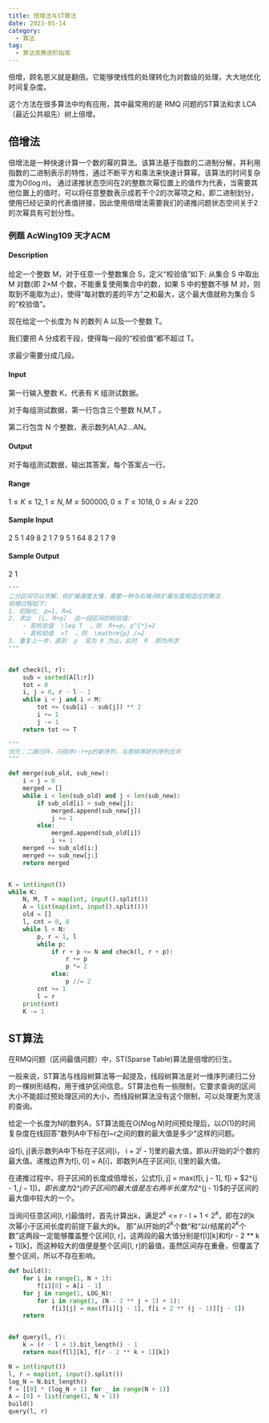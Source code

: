 ```yaml
---
title: 倍增法与ST算法
date: 2023-05-14
category:
  - 算法
tag:
  - 算法竞赛进阶指南
---
```


倍增，顾名思义就是翻倍。它能够使线性的处理转化为对数级的处理，大大地优化时间复杂度。

<!-- more -->

这个方法在很多算法中均有应用，其中最常用的是 RMQ 问题的ST算法和求 LCA（最近公共祖先）树上倍增。

## 倍增法

倍增法是一种快速计算一个数的幂的算法。该算法基于指数的二进制分解，并利用指数的二进制表示的特性，通过不断平方和乘法来快速计算幂。该算法的时间复杂度为$O(\log n)$。
通过递推状态空间在2的整数次幂位置上的值作为代表，当需要其他位置上的值时，可以将任意整数表示成若干个2的次幂项之和，即二进制划分，使用已经记录的代表值拼接，因此使用倍增法需要我们的递推问题状态空间关于2 的次幂具有可划分性。

### 例题 AcWing109 天才ACM

#### Description

给定一个整数 M，对于任意一个整数集合 S，定义“校验值”如下:
从集合 S 中取出 M 对数(即 2×M 个数，不能重复使用集合中的数，如果 S 中的整数不够 M 对，则取到不能取为止)，使得“每对数的差的平方”之和最大，这个最大值就称为集合 S 的“校验值”。

现在给定一个长度为 N 的数列 A 以及一个整数 T。

我们要把 A 分成若干段，使得每一段的“校验值”都不超过 T。

求最少需要分成几段。

#### Input

第一行输入整数 K，代表有 K 组测试数据。

对于每组测试数据，第一行包含三个整数 N,M,T 。

第二行包含 N 个整数，表示数列A1,A2…AN。

#### Output

对于每组测试数据，输出其答案，每个答案占一行。

#### Range

$1≤K≤12,1≤N,M≤500000,0≤T≤1018,0≤Ai≤220$

#### Sample Input

2
5 1 49
8 2 1 7 9
5 1 64
8 2 1 7 9

#### Sample Output

2
1

```python
"""
二分区间可以求解，但扩展速度太慢，需要一种与右端点R扩展长度相适应的算法
倍增过程如下:
1. 初始化  p=1, R=L
2. 求出  [L, R+p]  这一段区间的校验值:
    - 若校验值  \leq T  ，则  R+=p, p^{*}=2
    - 若校验值  >T  ，则  \mathrm{p} /=2
3. 重复上一步，直到  p  变为 0 为止，此时  R  即为所求
"""


def check(l, r):
    sub = sorted(A[l:r])
    tot = 0
    i, j = 0, r - l - 1
    while i < j and i < M:
        tot += (sub[i] - sub[j]) ** 2
        i += 1
        j -= 1
    return tot <= T

"""
优化：二路归并，只排序r-r+p的新序列，与原排序好的序列合并
"""

def merge(sub_old, sub_new):
    i = j = 0
    merged = []
    while i < len(sub_old) and j < len(sub_new):
        if sub_old[i] > sub_new[j]:
            merged.append(sub_new[j])
            j += 1
        else:
            merged.append(sub_old[i])
            i += 1
    merged += sub_old[i:]
    merged += sub_new[j:]
    return merged


K = int(input())
while K:
    N, M, T = map(int, input().split())
    A = list(map(int, input().split()))
    old = []
    l, cnt = 0, 0
    while l < N:
        p, r = 1, l
        while p:
            if r + p <= N and check(l, r + p):
                r += p
                p *= 2
            else:
                p //= 2
        cnt += 1
        l = r
    print(cnt)
    K -= 1
```

## ST算法

在RMQ问题（区间最值问题）中，ST(Sparse Table)算法是倍增的衍生。

一般来说，ST算法与线段树算法等一起提及，线段树算法是对一维序列递归二分的一棵树形结构，用于维护区间信息。ST算法也有一些限制，它要求查询的区间大小不能超过预处理区间的大小，而线段树算法没有这个限制，可以处理更为灵活的查询。

给定一个长度为N的数列A，ST算法能在$O(N \log N)$时间预处理后，以$O(1)$的时间复杂度在线回答”数列A中下标在l~r之间的数的最大值是多少“这样的问题。

设f[i, j]表示数列A中下标在子区间[i， i + $2^j$ - 1]里的最大值，即从i开始的$2^j$个数的最大值。递推边界为f[i, 0] = A[i]，即数列A在子区间[i, i]里的最大值。

在递推过程中，将子区间的长度成倍增长，公式f[i, j] = max(f[i, j - 1], f[i + $2^{j - 1$, j - 1])，即长度为$2^j$的子区间的最大值是左右两半长度为$2^{j - 1}$的子区间的最大值中较大的一个。

当询问任意区间[l, r]最值时，首先计算出k，满足$2^k$ <= r - l + 1 < $2^k$，即在2的k次幂小于区间长度的前提下最大的k。
那”从l开始的$2^k$个数“和“以r结尾的$2^k$个数”这两段一定能够覆盖整个区间[l, r]，这两段的最大值分别是f[l][k]和f[r - 2 ** k + 1][k]，而这种较大的值便是整个区间[l, r]的最值，虽然区间存在重叠，但覆盖了整个区间，所以不存在影响。

```python
def build():
    for i in range(1, N + 1):
        f[i][0] = A[i - 1]
    for j in range(1, LOG_N):
        for i in range(1, (N - 2 ** j + 1) + 1):
            f[i][j] = max(f[i][j - 1], f[i + 2 ** (j - 1)][j - 1])
    return


def query(l, r):
    k = (r - l + 1).bit_length() - 1
    return max(f[l][k], f[r - 2 ** k + 1][k])

N = int(input())
l, r = map(int, input().split())
log_N = N.bit_length()
f = [[0] * (log_N + 1) for _ in range(N + 1)]
A = [0] + list(range(1, N + 1))
build()
query(l, r)
```
